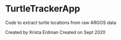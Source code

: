 # TurtleTrackerApp
Code to extract turtle locations from raw ARGOS data

Created by Krista Erdman
Created on Sept 2020
